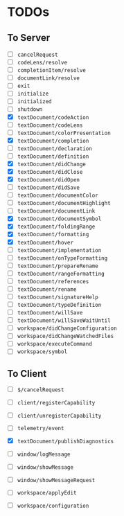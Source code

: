 # TODOs

## To Server

- [ ] `cancelRequest`
- [ ] `codeLens/resolve`
- [ ] `completionItem/resolve`
- [ ] `documentLink/resolve`
- [ ] `exit`
- [ ] `initialize`
- [ ] `initialized`
- [ ] `shutdown`
- [x] `textDocument/codeAction`
- [ ] `textDocument/codeLens`
- [ ] `textDocument/colorPresentation`
- [x] `textDocument/completion`
- [ ] `textDocument/declaration`
- [ ] `textDocument/definition`
- [x] `textDocument/didChange`
- [x] `textDocument/didClose`
- [x] `textDocument/didOpen`
- [ ] `textDocument/didSave`
- [ ] `textDocument/documentColor`
- [ ] `textDocument/documentHighlight`
- [ ] `textDocument/documentLink`
- [x] `textDocument/documentSymbol`
- [x] `textDocument/foldingRange`
- [x] `textDocument/formatting`
- [x] `textDocument/hover`
- [ ] `textDocument/implementation`
- [ ] `textDocument/onTypeFormatting`
- [ ] `textDocument/prepareRename`
- [ ] `textDocument/rangeFormatting`
- [ ] `textDocument/references`
- [ ] `textDocument/rename`
- [ ] `textDocument/signatureHelp`
- [ ] `textDocument/typeDefinition`
- [ ] `textDocument/willSave`
- [ ] `textDocument/willSaveWaitUntil`
- [ ] `workspace/didChangeConfiguration`
- [ ] `workspace/didChangeWatchedFiles`
- [ ] `workspace/executeCommand`
- [ ] `workspace/symbol`

## To Client

- [ ] `$/cancelRequest`
- [ ] `client/registerCapability`
- [ ] `client/unregisterCapability`
- [ ] `telemetry/event`
- [x] `textDocument/publishDiagnostics`
- [ ] `window/logMessage`
- [ ] `window/showMessage`
- [ ] `window/showMessageRequest`
- [ ] `workspace/applyEdit`
- [ ] `workspace/configuration`


